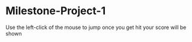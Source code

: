 # Milestone-Project-1
Use the left-click of the mouse to jump once you get hit your score will be shown
